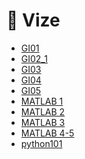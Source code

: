 # 📅 Vize

<!--Index-->

- [GI01](./GI01.pdf)
- [GI02_1](./GI02_1.pdf)
- [GI03](./GI03.pdf)
- [GI04](./GI04.pdf)
- [GI05](./GI05.pdf)
- [MATLAB 1](./MATLAB%201.pdf)
- [MATLAB 2](./MATLAB%202.pdf)
- [MATLAB 3](./MATLAB%203.pdf)
- [MATLAB 4-5](./MATLAB%204-5.pdf)
- [python101](./python101.pdf)

<!--Index-->
